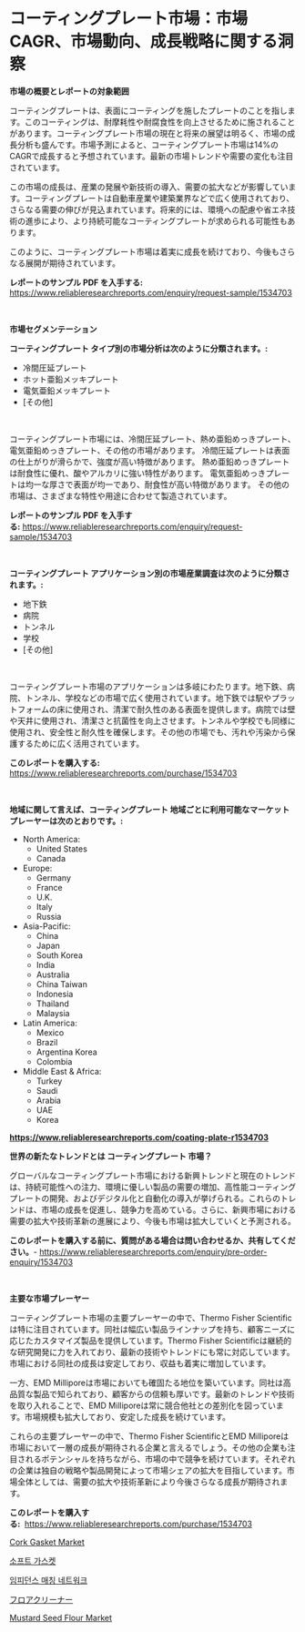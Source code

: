 <p><h1>コーティングプレート市場：市場CAGR、市場動向、成長戦略に関する洞察</h1></p><p><strong>市場の概要とレポートの対象範囲</strong></p>
<p><p>コーティングプレートは、表面にコーティングを施したプレートのことを指します。このコーティングは、耐摩耗性や耐腐食性を向上させるために施されることがあります。コーティングプレート市場の現在と将来の展望は明るく、市場の成長分析も盛んです。市場予測によると、コーティングプレート市場は14%のCAGRで成長すると予想されています。最新の市場トレンドや需要の変化も注目されています。</p><p>この市場の成長は、産業の発展や新技術の導入、需要の拡大などが影響しています。コーティングプレートは自動車産業や建築業界などで広く使用されており、さらなる需要の伸びが見込まれています。将来的には、環境への配慮や省エネ技術の進歩により、より持続可能なコーティングプレートが求められる可能性もあります。</p><p>このように、コーティングプレート市場は着実に成長を続けており、今後もさらなる展開が期待されています。</p></p>
<p><strong>レポートのサンプル PDF を入手する:</strong> <a href="https://www.reliableresearchreports.com/enquiry/request-sample/1534703">https://www.reliableresearchreports.com/enquiry/request-sample/1534703</a></p>
<p>&nbsp;</p>
<p><strong>市場セグメンテーション</strong></p>
<p><strong>コーティングプレート タイプ別の市場分析は次のように分類されます。:</strong></p>
<p><ul><li>冷間圧延プレート</li><li>ホット亜鉛メッキプレート</li><li>電気亜鉛メッキプレート</li><li>[その他]</li></ul></p>
<p>&nbsp;</p>
<p><p>コーティングプレート市場には、冷間圧延プレート、熱め亜鉛めっきプレート、電気亜鉛めっきプレート、その他の市場があります。 冷間圧延プレートは表面の仕上がりが滑らかで、強度が高い特徴があります。 熱め亜鉛めっきプレートは耐食性に優れ、酸やアルカリに強い特性があります。 電気亜鉛めっきプレートは均一な厚さで表面が均一であり、耐食性が高い特徴があります。 その他の市場は、さまざまな特性や用途に合わせて製造されています。</p></p>
<p><strong>レポートのサンプル PDF を入手する:</strong>&nbsp;<a href="https://www.reliableresearchreports.com/enquiry/request-sample/1534703">https://www.reliableresearchreports.com/enquiry/request-sample/1534703</a></p>
<p>&nbsp;</p>
<p><strong> コーティングプレート アプリケーション別の市場産業調査は次のように分類されます。:</strong></p>
<p><ul><li>地下鉄</li><li>病院</li><li>トンネル</li><li>学校</li><li>[その他]</li></ul></p>
<p>&nbsp;</p>
<p><p>コーティングプレート市場のアプリケーションは多岐にわたります。地下鉄、病院、トンネル、学校などの市場で広く使用されています。地下鉄では駅やプラットフォームの床に使用され、清潔で耐久性のある表面を提供します。病院では壁や天井に使用され、清潔さと抗菌性を向上させます。トンネルや学校でも同様に使用され、安全性と耐久性を確保します。その他の市場でも、汚れや汚染から保護するために広く活用されています。</p></p>
<p><strong>このレポートを購入する:</strong>&nbsp; <a href="https://www.reliableresearchreports.com/purchase/1534703">https://www.reliableresearchreports.com/purchase/1534703</a></p>
<p>&nbsp;</p>
<p><strong>地域に関して言えば、コーティングプレート 地域ごとに利用可能なマーケットプレーヤーは次のとおりです。:</strong></p>
<p><ul>
    <li>
        North America:
        <ul>
            <li>United States</li>
            <li>Canada</li>
        </ul>
    </li>
    <li>
        Europe:
        <ul>
            <li>Germany</li>
            <li>France</li>
            <li>U.K.</li>
            <li>Italy</li>
            <li>Russia</li>
        </ul>
    </li>
    <li>
        Asia-Pacific:
        <ul>
            <li>China</li>
            <li>Japan</li>
            <li>South Korea</li>
            <li>India</li>
            <li>Australia</li>
            <li>China Taiwan</li>
            <li>Indonesia</li>
            <li>Thailand</li>
            <li>Malaysia</li>
        </ul>
    </li>
    <li>
        Latin America:
        <ul>
            <li>Mexico</li>
            <li>Brazil</li>
            <li>Argentina Korea</li>
            <li>Colombia</li>
        </ul>
    </li>
    <li>
        Middle East & Africa:
        <ul>
            <li>Turkey</li>
            <li>Saudi</li>
            <li>Arabia</li>
            <li>UAE</li>
            <li>Korea</li>
        </ul>
    </li>
    </ul></p>
<p><strong><a href="https://www.reliableresearchreports.com/coating-plate-r1534703">https://www.reliableresearchreports.com/coating-plate-r1534703</a></strong>&nbsp;</p>
<p><strong>世界の新たなトレンドとは コーティングプレート 市場？</strong></p>
<p><p>グローバルなコーティングプレート市場における新興トレンドと現在のトレンドは、持続可能性への注力、環境に優しい製品の需要の増加、高性能コーティングプレートの開発、およびデジタル化と自動化の導入が挙げられる。これらのトレンドは、市場の成長を促進し、競争力を高めている。さらに、新興市場における需要の拡大や技術革新の進展により、今後も市場は拡大していくと予測される。</p></p>
<p><strong>このレポートを購入する前に、質問がある場合は問い合わせるか、共有してください。</strong>- <a href="https://www.reliableresearchreports.com/enquiry/pre-order-enquiry/1534703">https://www.reliableresearchreports.com/enquiry/pre-order-enquiry/1534703</a></p>
<p>&nbsp;</p>
<p><strong>主要な市場プレーヤー</strong></p>
<p><p>コーティングプレート市場の主要プレーヤーの中で、Thermo Fisher Scientificは特に注目されています。同社は幅広い製品ラインナップを持ち、顧客ニーズに応じたカスタマイズ製品を提供しています。Thermo Fisher Scientificは継続的な研究開発に力を入れており、最新の技術やトレンドにも常に対応しています。市場における同社の成長は安定しており、収益も着実に増加しています。</p><p>一方、EMD Milliporeは市場においても確固たる地位を築いています。同社は高品質な製品で知られており、顧客からの信頼も厚いです。最新のトレンドや技術を取り入れることで、EMD Milliporeは常に競合他社との差別化を図っています。市場規模も拡大しており、安定した成長を続けています。</p><p>これらの主要プレーヤーの中で、Thermo Fisher ScientificとEMD Milliporeは市場において一層の成長が期待される企業と言えるでしょう。その他の企業も注目されるポテンシャルを持ちながら、市場の中で競争を続けています。それぞれの企業は独自の戦略や製品開発によって市場シェアの拡大を目指しています。市場全体としては、需要の拡大や技術革新により今後さらなる成長が期待されます。</p></p>
<p><strong>このレポートを購入する:</strong>&nbsp;&nbsp;<a href="https://www.reliableresearchreports.com/purchase/1534703">https://www.reliableresearchreports.com/purchase/1534703</a></p>
<p><p><a href="https://boundless-drawbridge-702.notion.site/Cork-Gasket-Market-Size-Reflecting-a-Forecast-Till-2031-Market-By-Type-By-Application-and-By-Geogr-54813737c8904cb4bcbccff389c4844d">Cork Gasket Market</a></p><p><a href="https://medium.com/@ethawolf/%EC%86%8C%ED%94%84%ED%8A%B8-%EA%B0%80%EC%8A%A4%EC%BC%93-%EC%8B%9C%EC%9E%A5-%EC%A0%90%EC%9C%A0%EC%9C%A8-%EB%B3%80%ED%99%94-%EB%B0%8F-%EC%8B%9C%EC%9E%A5-%EC%84%B1%EC%9E%A5-%EB%8F%99%ED%96%A5-2024-2031-904139c37858">소프트 가스켓</a></p><p><a href="https://medium.com/@cheddar67856/%EC%9E%84%ED%94%BC%EB%8D%98%EC%8A%A4-%EB%A7%A4%EC%B9%AD-%EB%84%A4%ED%8A%B8%EC%9B%8C%ED%81%AC-%EC%8B%9C%EC%9E%A5-%EC%9C%A0%ED%98%95-%EC%9D%91%EC%9A%A9-%EB%B0%8F-%EC%A7%80%EB%A6%AC%EB%B3%84-%ED%8F%AC%EA%B4%84%EC%A0%81%EC%9D%B8-%ED%8F%89%EA%B0%80-3baba0d7e3d0">임피던스 매칭 네트워크</a></p><p><a href="https://github.com/schmahlson/Market-Research-Report-List-1/blob/main/308339717844.md">フロアクリーナー</a></p><p><a href="https://github.com/julyju69/Market-Research-Report-List-2/blob/main/mustard-seed-flour-market.md">Mustard Seed Flour Market</a></p></p>